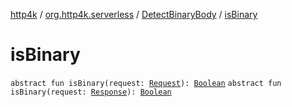 [http4k](../../index.md) / [org.http4k.serverless](../index.md) / [DetectBinaryBody](index.md) / [isBinary](./is-binary.md)

# isBinary

`abstract fun isBinary(request: `[`Request`](../../org.http4k.core/-request/index.md)`): `[`Boolean`](https://kotlinlang.org/api/latest/jvm/stdlib/kotlin/-boolean/index.html)
`abstract fun isBinary(request: `[`Response`](../../org.http4k.core/-response/index.md)`): `[`Boolean`](https://kotlinlang.org/api/latest/jvm/stdlib/kotlin/-boolean/index.html)